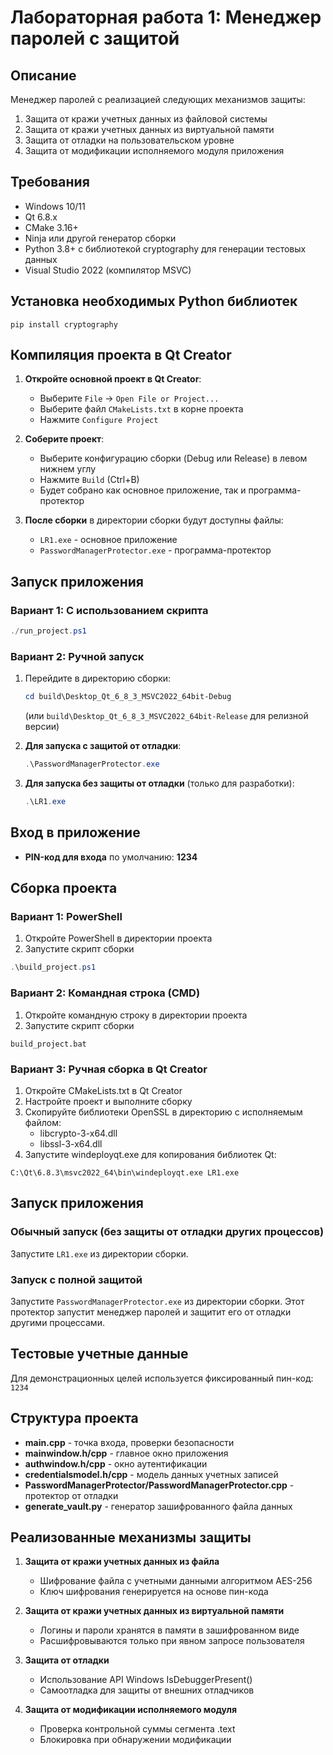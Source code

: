 # Лабораторная работа 1: Менеджер паролей с защитой

## Описание
Менеджер паролей с реализацией следующих механизмов защиты:
1. Защита от кражи учетных данных из файловой системы
2. Защита от кражи учетных данных из виртуальной памяти
3. Защита от отладки на пользовательском уровне
4. Защита от модификации исполняемого модуля приложения

## Требования
- Windows 10/11
- Qt 6.8.x
- CMake 3.16+
- Ninja или другой генератор сборки
- Python 3.8+ с библиотекой cryptography для генерации тестовых данных
- Visual Studio 2022 (компилятор MSVC)

## Установка необходимых Python библиотек
```
pip install cryptography
```

## Компиляция проекта в Qt Creator

1. **Откройте основной проект в Qt Creator**:
   - Выберите `File` -> `Open File or Project...`
   - Выберите файл `CMakeLists.txt` в корне проекта
   - Нажмите `Configure Project`

2. **Соберите проект**:
   - Выберите конфигурацию сборки (Debug или Release) в левом нижнем углу
   - Нажмите `Build` (Ctrl+B)
   - Будет собрано как основное приложение, так и программа-протектор

3. **После сборки** в директории сборки будут доступны файлы:
   - `LR1.exe` - основное приложение
   - `PasswordManagerProtector.exe` - программа-протектор

## Запуск приложения

### Вариант 1: С использованием скрипта

```powershell
./run_project.ps1
```

### Вариант 2: Ручной запуск 

1. Перейдите в директорию сборки:
   ```powershell
   cd build\Desktop_Qt_6_8_3_MSVC2022_64bit-Debug
   ```
   (или `build\Desktop_Qt_6_8_3_MSVC2022_64bit-Release` для релизной версии)

2. **Для запуска с защитой от отладки**:
   ```powershell
   .\PasswordManagerProtector.exe
   ```

3. **Для запуска без защиты от отладки** (только для разработки):
   ```powershell
   .\LR1.exe
   ```

## Вход в приложение

- **PIN-код для входа** по умолчанию: **1234**

## Сборка проекта
### Вариант 1: PowerShell
1. Откройте PowerShell в директории проекта
2. Запустите скрипт сборки
```powershell
.\build_project.ps1
```

### Вариант 2: Командная строка (CMD)
1. Откройте командную строку в директории проекта
2. Запустите скрипт сборки
```
build_project.bat
```

### Вариант 3: Ручная сборка в Qt Creator
1. Откройте CMakeLists.txt в Qt Creator
2. Настройте проект и выполните сборку
3. Скопируйте библиотеки OpenSSL в директорию с исполняемым файлом:
   - libcrypto-3-x64.dll
   - libssl-3-x64.dll
4. Запустите windeployqt.exe для копирования библиотек Qt:
```
C:\Qt\6.8.3\msvc2022_64\bin\windeployqt.exe LR1.exe
```

## Запуск приложения

### Обычный запуск (без защиты от отладки других процессов)
Запустите `LR1.exe` из директории сборки.

### Запуск с полной защитой
Запустите `PasswordManagerProtector.exe` из директории сборки. Этот протектор запустит менеджер паролей и защитит его от отладки другими процессами.

## Тестовые учетные данные
Для демонстрационных целей используется фиксированный пин-код: `1234`

## Структура проекта
- **main.cpp** - точка входа, проверки безопасности
- **mainwindow.h/cpp** - главное окно приложения
- **authwindow.h/cpp** - окно аутентификации  
- **credentialsmodel.h/cpp** - модель данных учетных записей
- **PasswordManagerProtector/PasswordManagerProtector.cpp** - протектор от отладки
- **generate_vault.py** - генератор зашифрованного файла данных

## Реализованные механизмы защиты
1. **Защита от кражи учетных данных из файла**
   - Шифрование файла с учетными данными алгоритмом AES-256
   - Ключ шифрования генерируется на основе пин-кода

2. **Защита от кражи учетных данных из виртуальной памяти**
   - Логины и пароли хранятся в памяти в зашифрованном виде
   - Расшифровываются только при явном запросе пользователя

3. **Защита от отладки**
   - Использование API Windows IsDebuggerPresent()
   - Самоотладка для защиты от внешних отладчиков

4. **Защита от модификации исполняемого модуля**
   - Проверка контрольной суммы сегмента .text
   - Блокировка при обнаружении модификации

